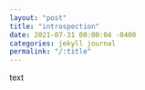 ```yaml
---
layout: "post"
title: "introspection"
date: 2021-07-31 00:00:04 -0400
categories: jekyll journal
permalink: "/:title"
---
```


text
